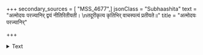 +++
secondary_sources = [ "MSS_4677",]
jsonClass = "Subhaashita"
text = "अत्मोदयः परज्यानिर् द्वयं नीतिरितीयती।  \nतदूरीकृत्य कृतिभिर् वाचस्पत्यं प्रतीयते॥"
title = "अत्मोदयः परज्यानिर्"

+++

<details><summary>Text</summary>

अत्मोदयः परज्यानिर् द्वयं नीतिरितीयती।  
तदूरीकृत्य कृतिभिर् वाचस्पत्यं प्रतीयते॥
</details>
